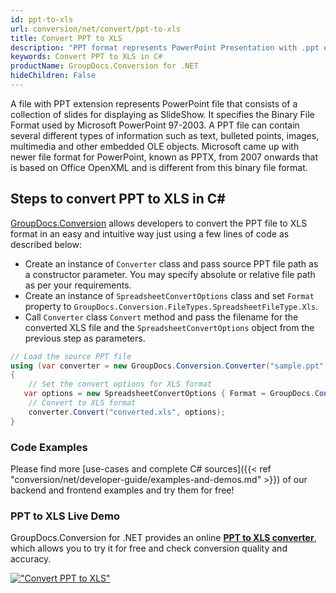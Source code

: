 ```yaml
---
id: ppt-to-xls
url: conversion/net/convert/ppt-to-xls
title: Convert PPT to XLS
description: "PPT format represents PowerPoint Presentation with .ppt extension. Learn how to convert PPT to XLS file programmatically in C# language using GroupDocs.Conversion for .NET library."
keywords: Convert PPT to XLS in C#
productName: GroupDocs.Conversion for .NET
hideChildren: False
---
```


A file with PPT extension represents PowerPoint file that consists of a collection of slides for displaying as SlideShow. It specifies the Binary File Format used by Microsoft PowerPoint 97-2003. A PPT file can contain several different types of information such as text, bulleted points, images, multimedia and other embedded OLE objects. Microsoft came up with newer file format for PowerPoint, known as PPTX, from 2007 onwards that is based on Office OpenXML and is different from this binary file format.

## Steps to convert PPT to XLS in C#

[GroupDocs.Conversion](https://products.groupdocs.com/conversion/net) allows developers to convert the PPT file to XLS format in an easy and intuitive way just using a few lines of code as described below:

* Create an instance of `Converter` class and pass source PPT file path as a constructor parameter. You may specify absolute or relative file path as per your requirements. 
* Create an instance of `SpreadsheetConvertOptions` class and set `Format` property to `GroupDocs.Conversion.FileTypes.SpreadsheetFileType.Xls`.
* Call `Converter` class `Convert` method and pass the filename for the converted XLS file and the `SpreadsheetConvertOptions` object from the previous step as parameters.

```csharp
// Load the source PPT file
using (var converter = new GroupDocs.Conversion.Converter("sample.ppt"))
{
    // Set the convert options for XLS format
   var options = new SpreadsheetConvertOptions { Format = GroupDocs.Conversion.FileTypes.SpreadsheetFileType.Xls };
    // Convert to XLS format
    converter.Convert("converted.xls", options);
}
```

### Code Examples

Please find more [use-cases and complete C# sources]({{< ref "conversion/net/developer-guide/examples-and-demos.md" >}}) of our backend and frontend examples and try them for free!

### PPT to XLS Live Demo

GroupDocs.Conversion for .NET provides an online [**PPT to XLS converter**](https://products.groupdocs.app/conversion/ppt-to-xls), which allows you to try it for free and check conversion quality and accuracy.

[!["Convert PPT to XLS"](conversion/net/images/convert-to-xls/convert-ppt-to-xls.png)](https://products.groupdocs.app/conversion/ppt-to-xls)